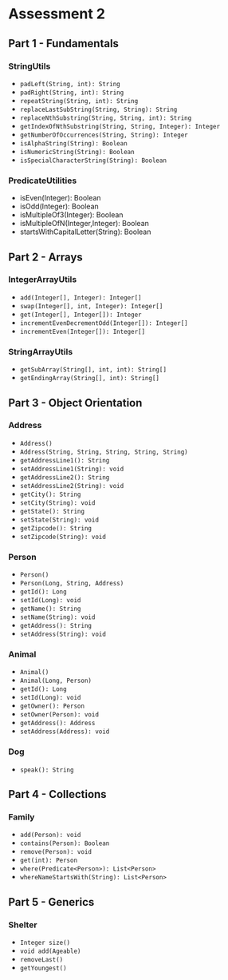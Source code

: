 # Assessment 2

## Part 1 - Fundamentals

### StringUtils
* `padLeft(String, int): String`
* `padRight(String, int): String`
* `repeatString(String, int): String`
* `replaceLastSubString(String, String): String`
* `replaceNthSubstring(String, String, int): String`
* `getIndexOfNthSubstring(String, String, Integer): Integer`
* `getNumberOfOccurrences(String, String): Integer`
* `isAlphaString(String): Boolean`
* `isNumericString(String): Boolean`
* `isSpecialCharacterString(String): Boolean`

### PredicateUtilities
* isEven(Integer): Boolean
* isOdd(Integer): Boolean
* isMultipleOf3(Integer): Boolean
* isMultipleOfN(Integer,Integer): Boolean
* startsWithCapitalLetter(String): Boolean

## Part 2 - Arrays
### IntegerArrayUtils
* `add(Integer[], Integer): Integer[]`
* `swap(Integer[], int, Integer): Integer[]`
* `get(Integer[], Integer[]): Integer`
* `incrementEvenDecrementOdd(Integer[]): Integer[]`
* `incrementEven(Integer[]): Integer[]`

### StringArrayUtils
* `getSubArray(String[], int, int): String[]`
* `getEndingArray(String[], int): String[]`

## Part 3 - Object Orientation
### Address
* `Address()`
* `Address(String, String, String, String, String)`
* `getAddressLine1(): String`
* `setAddressLine1(String): void`
* `getAddressLine2(): String`
* `setAddressLine2(String): void`
* `getCity(): String`
* `setCity(String): void`
* `getState(): String`
* `setState(String): void`
* `getZipcode(): String`
* `setZipcode(String): void`

### Person
* `Person()`
* `Person(Long, String, Address)`
* `getId(): Long`
* `setId(Long): void`
* `getName(): String`
* `setName(String): void`
* `getAddress(): String`
* `setAddress(String): void`

### Animal
* `Animal()`
* `Animal(Long, Person)`
* `getId(): Long`
* `setId(Long): void`
* `getOwner(): Person`
* `setOwner(Person): void`
* `getAddress(): Address`
* `setAddress(Address): void`

### Dog
* `speak(): String`


## Part 4 - Collections
### Family
* `add(Person): void`
* `contains(Person): Boolean`
* `remove(Person): void`
* `get(int): Person`
* `where(Predicate<Person>): List<Person>`
* `whereNameStartsWith(String): List<Person>`







## Part 5 - Generics
### Shelter
* `Integer size()`
* `void add(Ageable)`
* `removeLast()`
* `getYoungest()`
